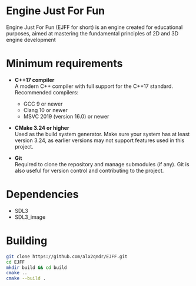 # Engine Just For Fun
Engine Just For Fun (EJFF for short) is an engine created for educational purposes, aimed at mastering the fundamental principles of 2D and 3D engine development

# Minimum requirements
- **C++17 compiler**  
  A modern C++ compiler with full support for the C++17 standard.  
  Recommended compilers:
  - GCC 9 or newer
  - Clang 10 or newer
  - MSVC 2019 (version 16.0) or newer
  
- **CMake 3.24 or higher**  
  Used as the build system generator. Make sure your system has at least version 3.24, as earlier versions may not support features used in this project.

- **Git**  
  Required to clone the repository and manage submodules (if any). Git is also useful for version control and contributing to the project.

# Dependencies
- SDL3
- SDL3_image

# Building
```bash
git clone https://github.com/alx2qndr/EJFF.git
cd EJFF
mkdir build && cd build
cmake ..
cmake --build .
```
